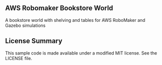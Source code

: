 ## AWS Robomaker Bookstore World

A bookstore world with shelving and tables for AWS RoboMaker and Gazebo simulations

## License Summary

This sample code is made available under a modified MIT license. See the LICENSE file.
